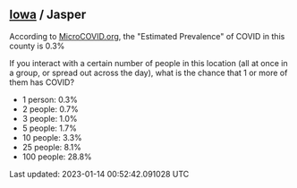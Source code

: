 
## [Iowa](/united-states/iowa) / Jasper

According to [MicroCOVID.org](http://microcovid.org),
the "Estimated Prevalence" of COVID in this county is 0.3%

If you interact with a certain number of people in this location
(all at once in a group, or spread out across the day), what is the chance that
1 or more of them has COVID?

- 1 person: 0.3%
- 2 people: 0.7%
- 3 people: 1.0%
- 5 people: 1.7%
- 10 people: 3.3%
- 25 people: 8.1%
- 100 people: 28.8%

Last updated: 2023-01-14 00:52:42.091028 UTC

